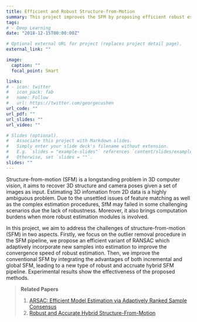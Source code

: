 ```yaml
---
title: Efficient and Robust Structure-from-Motion
summary: This project improves the SFM by proposing efficient robust estimation method as well as a robust and accurate hybrid SFM pipeline.
tags: 
# - Deep Learning
date: "2018-12-15T00:00:00Z"

# Optional external URL for project (replaces project detail page).
external_link: ""

image:
  caption: ""
  focal_point: Smart

links:
# - icon: twitter
#   icon_pack: fab
#   name: Follow
#   url: https://twitter.com/georgecushen
url_code: ""
url_pdf: ""
url_slides: ""
url_video: ""

# Slides (optional).
#   Associate this project with Markdown slides.
#   Simply enter your slide deck's filename without extension.
#   E.g. `slides = "example-slides"` references `content/slides/example-slides.md`.
#   Otherwise, set `slides = ""`.
slides: ""
---
```

Structure-from-motion (SFM) is a longstanding problem in 3D computer vision, it aims to recover 3D structure and camera poses given a set of images as input. Estimating 3D infomation from 2D data is a highly ambiguous problem. Due to the unsettled issues of feature matching as well as the complex estimation procedures, SfM may failed in some challenging scenarios due the lack of robustness. Moreover, it also brings computation burdens when more robust estimation modules is involved. 

In this project, we aim to address the challenges of structure-from-motion (SFM) in two aspects. Firstly, we focus on the outlier removal procedure in the SFM pipeline, we propose an efficient variant of RANSAC which adaptively incorporate new samples into estimation to improve the convergence speed of robust estimation. Then, we improve the conventional SFM by integrating the advantages of both incremental and global SFM, leading to a new type of robust and accruate hybrid SFM pipeline. Experimental results show the effectiveness of the proposed methods.

>**Related Papers**
>1. [ARSAC: Efficient Model Estimation via Adaptively Ranked Sample Consensus](#arsac_span)
>2. [Robust and Accurate Hybrid Structure-From-Motion](#publication/arsac-efficient-model-estimation-via-adaptively-ranked-sample-consensus)